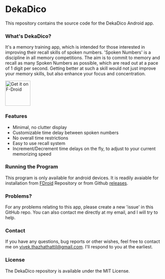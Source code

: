 # DekaDico

This repository contains the source code for the DekaDico Android app.

### What's DekaDico?

It's a memory training app, which is intended for those interested in improving their recall skills of spoken numbers. 'Spoken Numbers' is a discipline in all memory competitions. The aim is to commit to memory and recall as many Spoken Numbers as possible, which are read out at a pace of 1 digit per second. Getting better at such a skill would not just improve your memory skills, but also enhance your focus and concentration.

[<img src="https://fdroid.gitlab.io/artwork/badge/get-it-on.png"
     alt="Get it on F-Droid"
     height="80">](https://f-droid.org/packages/com.example.spokennumbers/)

### Features

- Minimal, no clutter display
- Customizable time delay between spoken numbers
- No overall time restrictions
- Easy to use recall system
- Increment/Decrement time delays on the fly, to adjust to your current memorizing speed

### Running the Program

This program is only available for android devices. It is readily avaiable for installation from [FDroid](https://f-droid.org/packages/com.example.spokennumbers/) Repository or from Github [releases](https://github.com/VivekThazhathattil/dekadico/releases).

### Problems?

For any problems relating to this app, please create a new 'issue' in this GitHub repo. You can also contact me directly at my email, and I will try to help.

### Contact

If you have any questions, bug reports or other wishes, feel free to contact me on vivek.thazhathattil@gmail.com. I'll respond to you at the earliest.

### License

The DekaDico repository is available under the MIT License.

